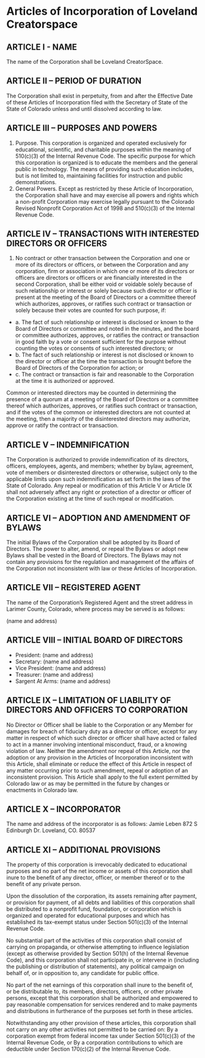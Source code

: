# Articles of Incorporation of Loveland Creatorspace

## ARTICLE I - NAME

The name of the Corporation shall be Loveland CreatorSpace.

## ARTICLE II – PERIOD OF DURATION

The Corporation shall exist in perpetuity, from and after the Effective Date of these Articles of Incorporation filed with the Secretary of State of the State of Colorado unless and until dissolved according to law.

## ARTICLE III – PURPOSES AND POWERS

1. Purpose. This corporation is organized and operated exclusively for educational, scientific, and charitable purposes within the meaning of 510(c)(3) of the Internal Revenue Code. The specific purpose for which this corporation is organized is to educate the members and the general public in technology. The means of providing such education includes, but is not limited to, maintaining facilities for instruction and public demonstrations.
2. General Powers. Except as restricted by these Article of Incorporation, the Corporation shall have and may exercise all powers and rights which a non-profit Corporation may exercise legally pursuant to the Colorado Revised Nonprofit Corporation Act of 1998 and 510(c)(3) of the Internal Revenue Code.

## ARTICLE IV – TRANSACTIONS WITH INTERESTED DIRECTORS OR OFFICERS

1. No contract or other transaction between the Corporation and one or more of its directors or officers, or between the Corporation and any corporation, firm or association in which one or more of its directors or officers are directors or officers or are financially interested in the second Corporation, shall be either void or voidable solely because of such relationship or interest or solely because such director or officer is present at the meeting of the Board of Directors or a committee thereof which authorizes, approves, or ratifies such contract or transaction or solely because their votes are counted for such purpose, if:
  - a. The fact of such relationship or interest is disclosed or known to the Board of Directors or committee and noted in the minutes, and the board or committee authorizes, approves, or ratifies the contract or transaction in good faith by a vote or consent sufficient for the purpose without counting the votes or consents of such interested directors; or
  - b. The fact of such relationship or interest is not disclosed or known to the director or officer at the time the transaction is brought before the Board of Directors of the Corporation for action; or
  - c. The contract or transaction is fair and reasonable to the Corporation at the time it is authorized or approved.

Common or interested directors may be counted in determining the presence of a quorum at a meeting of the Board of Directors or a committee thereof which authorizes, approves, or ratifies such contract or transaction, and if the votes of the common or interested directors are not counted at the meeting, then a majority of the disinterested directors may authorize, approve or ratify the contract or transaction.

## ARTICLE V – INDEMNIFICATION

The Corporation is authorized to provide indemnification of its directors, officers, employees, agents, and members; whether by bylaw, agreement, vote of members or disinterested directors or otherwise, subject only to the applicable limits upon such indemnification as set forth in the laws of the State of Colorado. Any repeal or modification of this Article V or Article IX shall not adversely affect any right or protection of a director or officer of the Corporation existing at the time of such repeal or modification.

## ARTICLE VI – ADOPTION AND AMENDMENT OF BYLAWS

The initial Bylaws of the Corporation shall be adopted by its Board of Directors. The power to alter, amend, or repeal the Bylaws or adopt new Bylaws shall be vested in the Board of Directors. The Bylaws may not contain any provisions for the regulation and management of the affairs of the Corporation not inconsistent with law or these Articles of Incorporation.

## ARTICLE VII – REGISTERED AGENT

The name of the Corporation’s Registered Agent and the street address in Larimer County, Colorado, where process may be served is as follows:

 (name and address)

## ARTICLE VIII – INITIAL BOARD OF DIRECTORS

* President: (name and address)
* Secretary: (name and address)
* Vice President: (name and address)
* Treasurer: (name and address)
* Sargent At Arms: (name and address)

## ARTICLE IX – LIMITATION OF LIABILITY OF DIRECTORS AND OFFICERS TO CORPORATION

No Director or Officer shall be liable to the Corporation or any Member for damages for breach of fiduciary duty as a director or officer, except for any matter in respect of which such director or officer shall have acted or failed to act in a manner involving intentional misconduct, fraud, or a knowing violation of law. Neither the amendment nor repeal of this Article, nor the adoption or any provision in the Articles of Incorporation inconsistent with this Article, shall eliminate or reduce the effect of this Article in respect of any matter occurring prior to such amendment, repeal or adoption of an inconsistent provision. This Article shall apply to the full extent permitted by Colorado law or as may be permitted in the future by changes or enactments in Colorado law.

## ARTICLE X – INCORPORATOR

The name and address of the incorporator is as follows:
Jamie Leben
872 S Edinburgh Dr.
Loveland, CO. 80537

## ARTICLE XI – ADDITIONAL PROVISIONS

The property of this corporation is irrevocably dedicated to educational purposes and no part of the net income or assets of this corporation shall inure to the benefit of any director, officer, or member thereof or to the benefit of any private person.

Upon the dissolution of the corporation, its assets remaining after payment, or provision for payment, of all debts and liabilities of this corporation shall be distributed to a nonprofit fund, foundation, or corporation which is organized and operated for educational purposes and which has established its tax-exempt status under Section 501(c)(3) of the Internal Revenue Code.

No substantial part of the activities of this corporation shall consist of carrying on propaganda, or otherwise attempting to influence legislation (except as otherwise provided by Section 501(h) of the Internal Revenue Code), and this corporation shall not participate in, or intervene in (including the publishing or distribution of statements), any political campaign on behalf of, or in opposition to, any candidate for public office.

No part of the net earnings of this corporation shall inure to the benefit of, or be distributable to, its members, directors, officers, or other private persons, except that this corporation shall be authorized and empowered to pay reasonable compensation for services rendered and to make payments and distributions in furtherance of the purposes set forth in these articles.

Notwithstanding any other provision of these articles, this corporation shall not carry on any other activities not permitted to be carried on:
By a corporation exempt from federal income tax under Section 501(c)(3) of the Internal Revenue Code, or
By a corporation contributions to which are deductible under Section 170(c)(2) of the Internal Revenue Code.
